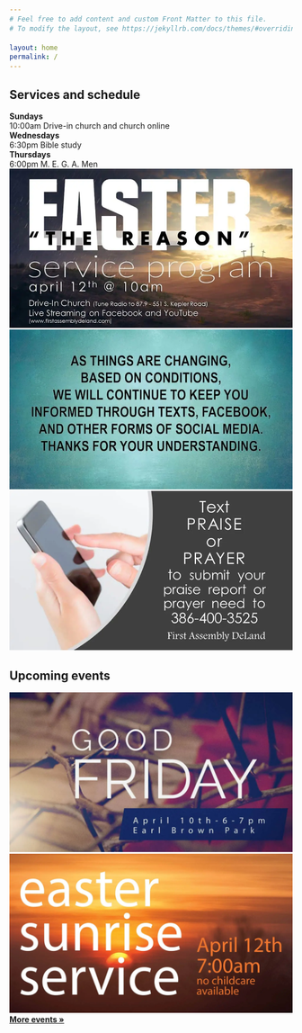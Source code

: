 ```yaml
---
# Feel free to add content and custom Front Matter to this file.
# To modify the layout, see https://jekyllrb.com/docs/themes/#overriding-theme-defaults

layout: home
permalink: /
---
```


<div class="component-live"></div>

## Services and schedule

<div class="schedule row">
    <div class="col-xs-12 col-sm-12 col-md-2 col-lg-2 end-lg end-md">
        <strong>Sundays</strong>
    </div>
    <div class="col-xs-12 col-sm-12 col-md-10 col-lg-10">
        <time>10:00am</time> Drive-in church and church online
    </div>
    <div class="col-xs-12 col-sm-12 col-md-2 col-lg-2 end-lg end-md">
        <strong>Wednesdays</strong>
    </div>
    <div class="col-xs-12 col-sm-12 col-md-10 col-lg-10">
        <time>6:30pm</time> Bible study
    </div>
    <div class="col-xs-12 col-sm-12 col-md-2 col-lg-2 end-lg end-md">
        <strong>Thursdays</strong>
    </div>
    <div class="col-xs-12 col-sm-12 col-md-10 col-lg-10">
        <time>6:00pm</time> M. E. G. A. Men
    </div>
</div>

<div class="row">
    <div class="col-xs-12 col-sm-12 col-md-4 col-lg-4">
        <a href="/assets/promo1.jpg"><img class="image-responsive" src="/assets/promo1.jpg" /></a>
    </div>
    <div class="col-xs-12 col-sm-12 col-md-4 col-lg-4">
        <a href="/assets/promo2.jpg"><img class="image-responsive" src="/assets/promo2.jpg" /></a>
    </div>
    <div class="col-xs-12 col-sm-12 col-md-4 col-lg-4">
        <a href="/assets/promo3.jpg"><img class="image-responsive" src="/assets/promo3.jpg" /></a>
    </div>
</div>

## Upcoming events

<div class="row">
    <div class="col-xs-12 col-sm-12 col-md-6 col-lg-6">
        <img class="image-responsive" src="/assets/Good-Friday20-scaled.jpg" />
    </div>
    <div class="col-xs-12 col-sm-12 col-md-6 col-lg-6">
        <img class="image-responsive" src="/assets/sunrise-service20.jpg" />
    </div>
</div>
<div class="end-xs end-sm end-md end-lg"><a href="/events"><strong>More events &raquo;</strong></a></div>